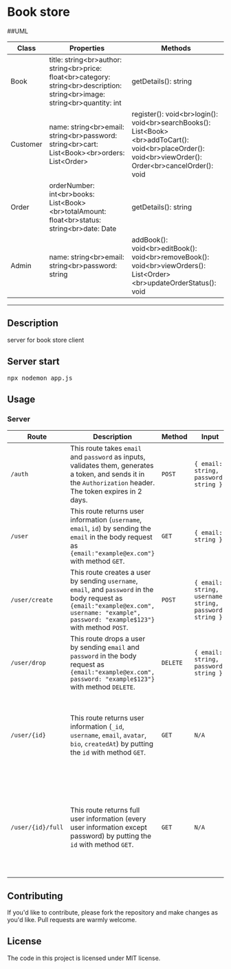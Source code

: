 # Book store

##UML

<table><thead><tr><th>Class</th><th>Properties</th><th>Methods</th></tr></thead><tbody><tr><td>Book</td><td>title: string&lt;br&gt;author: string&lt;br&gt;price: float&lt;br&gt;category: string&lt;br&gt;description: string&lt;br&gt;image: string&lt;br&gt;quantity: int</td><td>getDetails(): string</td></tr><tr><td>Customer</td><td>name: string&lt;br&gt;email: string&lt;br&gt;password: string&lt;br&gt;cart: List&lt;Book&gt;&lt;br&gt;orders: List&lt;Order&gt;</td><td>register(): void&lt;br&gt;login(): void&lt;br&gt;searchBooks(): List&lt;Book&gt;&lt;br&gt;addToCart(): void&lt;br&gt;placeOrder(): void&lt;br&gt;viewOrder(): Order&lt;br&gt;cancelOrder(): void</td></tr><tr><td>Order</td><td>orderNumber: int&lt;br&gt;books: List&lt;Book&gt;&lt;br&gt;totalAmount: float&lt;br&gt;status: string&lt;br&gt;date: Date</td><td>getDetails(): string</td></tr><tr><td>Admin</td><td>name: string&lt;br&gt;email: string&lt;br&gt;password: string</td><td>addBook(): void&lt;br&gt;editBook(): void&lt;br&gt;removeBook(): void&lt;br&gt;viewOrders(): List&lt;Order&gt;&lt;br&gt;updateOrderStatus(): void</td></tr></tbody></table>

  ---------------------------------------------------------------------

## Description

server for book store client

## Server start
<kbd>npx nodemon app.js</kbd>

## Usage

### Server

| Route | Description | Method | Input | Output |
|-------|-------------|--------|-------|--------|
| `/auth` | This route takes `email` and `password` as inputs, validates them, generates a token, and sends it in the `Authorization` header. The token expires in 2 days. | `POST` | `{ email: string, password: string }` | `{ token: string }` |
| `/user` | This route returns user information (`username`, `email`, `id`) by sending the `email` in the body request as `{email:"example@ex.com"}` with method `GET`. | `GET` | `{ email: string }` | `{ _id: string, username: string, email: string, id: string }` |
| `/user/create` | This route creates a user by sending `username`, `email`, and `password` in the body request as `{email:"example@ex.com", username: "example", password: "example$123"}` with method `POST`. | `POST` | `{ email: string, username: string, password: string }` | `{ _id: string, username: string, email: string }` |
| `/user/drop` | This route drops a user by sending `email` and `password` in the body request as `{email:"example@ex.com", password: "example$123"}` with method `DELETE`. | `DELETE` | `{ email: string, password: string }` | `{ message: string }` |
| `/user/{id}` | This route returns user information (`_id`, `username`, `email`, `avatar`, `bio`, `createdAt`) by putting the `id` with method `GET`. | `GET` | `N/A` | `{ _id: string, username: string, email: string, avatar: string, bio: string, createdAt: Date }` |
| `/user/{id}/full` | This route returns full user information (every user information except password) by putting the `id` with method `GET`. | `GET` | `N/A` | `{ _id: string, username: string, email: string, avatar: string, bio: string, createdAt: Date, store: [] }` |

## Contributing

If you'd like to contribute, please fork the repository and make changes as you'd like. Pull requests are warmly welcome.

## License

The code in this project is licensed under MIT license.
